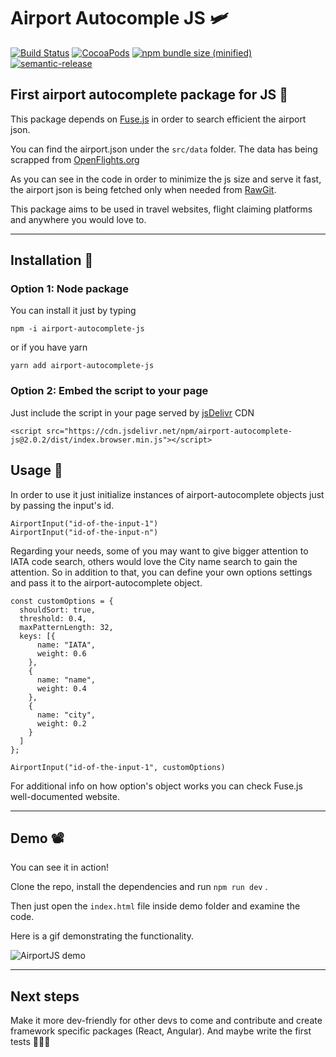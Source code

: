 # Airport Autocomple JS 🛩

[![Build Status](https://travis-ci.org/konsalex/Airport-Autocomplete-JS.svg?branch=master)](https://travis-ci.org/konsalex/Airport-Autocomplete-JS) [![CocoaPods](https://img.shields.io/cocoapods/l/AFNetworking.svg)](https://github.com/konsalex/Airport-Autocomplete-JS) [![npm bundle size (minified)](https://img.shields.io/bundlephobia/min/airport-autocomplete-js.svg)](https://www.npmjs.com/package/airport-autocomplete-js)
[![semantic-release](https://img.shields.io/badge/%20%20%F0%9F%93%A6%F0%9F%9A%80-semantic--release-e10079.svg)](https://github.com/semantic-release/semantic-release)

## First airport autocomplete package for JS 🎉

This package depends on [Fuse.js](http://fusejs.io/) in order to search efficient the airport json.

You can find the airport.json under the `src/data` folder. The data has being scrapped from [OpenFlights.org](https://openflights.org/data.html)

As you can see in the code in order to minimize the js size and serve it fast, the airport json is being fetched only when needed from [RawGit](https://rawgit.com/).

This package aims to be used in travel websites, flight claiming platforms and anywhere you would love to. 

---

## Installation 🐲

### Option 1: Node package
You can install it just by typing 
```
npm -i airport-autocomplete-js
``` 
 or if you have yarn
```
yarn add airport-autocomplete-js
```

### Option 2: Embed the script to your page

Just include the script in your page served by [jsDelivr](https://www.jsdelivr.com/) CDN 

```
<script src="https://cdn.jsdelivr.net/npm/airport-autocomplete-js@2.0.2/dist/index.browser.min.js"></script>
```


## Usage 🌊

In order to use it just initialize instances of airport-autocomplete objects just by passing the input's id.

```
AirportInput("id-of-the-input-1")
AirportInput("id-of-the-input-n")
```

Regarding your needs, some of you may want to give bigger attention to IATA code search, others would love the City name search to gain the attention. So in addition to that, you can define your own options settings and pass it to the airport-autocomplete object.

```
const customOptions = {
  shouldSort: true,
  threshold: 0.4,
  maxPatternLength: 32,
  keys: [{
      name: "IATA",
      weight: 0.6
    },
    {
      name: "name",
      weight: 0.4
    },
    {
      name: "city",
      weight: 0.2
    }
  ]
};

AirportInput("id-of-the-input-1", customOptions)
```

For additional info on how option's object works you can check Fuse.js well-documented website.


---

## Demo 📽

You can see it in action! 

Clone the repo, install the dependencies and run `npm run dev` .

Then just open the `index.html` file inside demo folder and examine the code. 

Here is a gif demonstrating the functionality.

![AirportJS demo](https://raw.githubusercontent.com/konsalex/Airport-Autocomplete-JS/master/assets/img/AirportJS_demo.gif)


---

## Next steps 

Make it more dev-friendly for other devs to come and contribute and create framework specific packages (React, Angular). 
And maybe write the first tests 👨🏻‍💻
